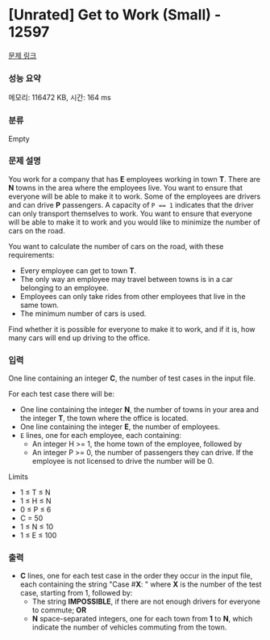 # [Unrated] Get to Work (Small) - 12597 

[문제 링크](https://www.acmicpc.net/problem/12597) 

### 성능 요약

메모리: 116472 KB, 시간: 164 ms

### 분류

Empty

### 문제 설명

<p>You work for a company that has <strong>E</strong> employees working in town <strong>T</strong>. There are <strong>N</strong> towns in the area where the employees live. You want to ensure that everyone will be able to make it to work. Some of the employees are drivers and can drive <strong>P</strong> passengers. A capacity of <code>P == 1</code> indicates that the driver can only transport themselves to work. You want to ensure that everyone will be able to make it to work and you would like to minimize the number of cars on the road.</p>

<p>You want to calculate the number of cars on the road, with these requirements:</p>

<ul>
	<li>Every employee can get to town <strong>T</strong>.</li>
	<li>The only way an employee may travel between towns is in a car belonging to an employee.</li>
	<li>Employees can only take rides from other employees that live in the same town.</li>
	<li>The minimum number of cars is used.</li>
</ul>

<p>Find whether it is possible for everyone to make it to work, and if it is, how many cars will end up driving to the office.</p>

### 입력 

 <p>One line containing an integer <strong>C</strong>, the number of test cases in the input file.</p>

<p>For each test case there will be:</p>

<ul>
	<li>One line containing the integer <strong>N</strong>, the number of towns in your area and the integer <strong>T</strong>, the town where the office is located.</li>
	<li>One line containing the integer <strong>E</strong>, the number of employees.</li>
	<li><code>E</code> lines, one for each employee, each containing:
	<ul>
		<li>An integer H >= 1, the home town of the employee, followed by</li>
		<li>An integer P >= 0, the number of passengers they can drive. If the employee is not licensed to drive the number will be 0.</li>
	</ul>
	</li>
</ul>

<p>Limits</p>

<ul>
	<li>1 ≤ T ≤ N</li>
	<li>1 ≤ H ≤ N</li>
	<li>0 ≤ P ≤ 6</li>
	<li>C = 50</li>
	<li>1 ≤ N ≤ 10</li>
	<li>1 ≤ E ≤ 100</li>
</ul>

### 출력 

 <ul>
	<li><strong>C</strong> lines, one for each test case in the order they occur in the input file, each containing the string "Case #<strong>X</strong>: " where <strong>X</strong> is the number of the test case, starting from 1, followed by:
	<ul>
		<li>The string <strong>IMPOSSIBLE</strong>, if there are not enough drivers for everyone to commute; <strong>OR</strong></li>
		<li><strong>N</strong> space-separated integers, one for each town from <strong>1</strong> to <strong>N</strong>, which indicate the number of vehicles commuting from the town.</li>
	</ul>
	</li>
</ul>

